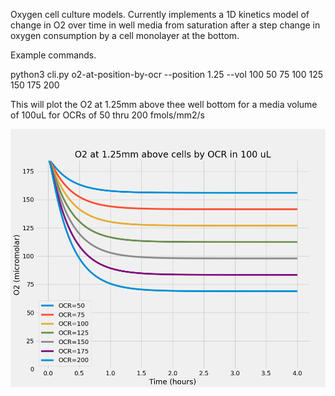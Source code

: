 Oxygen cell culture models.  Currently implements a 1D kinetics model of change in O2 over time in well media from saturation after a step change in oxygen consumption by a cell monolayer at the bottom.

Example commands.


python3 cli.py o2-at-position-by-ocr --position 1.25 --vol 100 50 75 100 125 150 175 200

This will plot the O2 at 1.25mm above thee well bottom for a media volume of 100uL for OCRs of 50 thru 200 fmols/mm2/s

![O2 over time](https://github.com/lucidsci/culturemods/blob/master/examples/o2_at_1250um.png)


